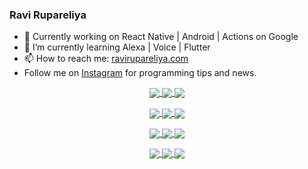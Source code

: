 ### Ravi Rupareliya

- 🔭 Currently working on React Native | Android | Actions on Google
- 🌱 I’m currently learning Alexa | Voice | Flutter
- 📫 How to reach me: [ravirupareliya.com](https://ravirupareliya.com)
- Follow me on [Instagram](https://www.instagram.com/ravi.rupareliya/) for programming tips and news.

<a href="https://www.instagram.com/ravi.rupareliya/" target="_blank">
<!-- insta-feed:START-->
<p align="center">
<img align="center" src=https://scontent-msp1-1.cdninstagram.com/v/t51.2885-15/e35/s150x150/117801930_118850686597100_8281062695853943386_n.jpg?_nc_ht=scontent-msp1-1.cdninstagram.com&_nc_cat=108&_nc_ohc=oWeYsYb6xCIAX8xHzUR&oh=2b48d55d18b3c7814e310d2986ffa44c&oe=5F682940 />
<img align="center" src=https://scontent-msp1-1.cdninstagram.com/v/t51.2885-15/e35/s150x150/117867292_2771207523148452_3241414180657952736_n.jpg?_nc_ht=scontent-msp1-1.cdninstagram.com&_nc_cat=100&_nc_ohc=qdwNYidMiCAAX9vR014&oh=d8508055dd8d0c42414ff2517cc1d531&oe=5F67C1A1 />
<img align="center" src=https://scontent-msp1-1.cdninstagram.com/v/t51.2885-15/e35/s150x150/117931678_793632161399712_7562658963115355616_n.jpg?_nc_ht=scontent-msp1-1.cdninstagram.com&_nc_cat=100&_nc_ohc=kdYnzYnE14UAX_w8roH&oh=b029cdcafb0c8550f70672986a2b987f&oe=5F69C137 />
</p>
<p align="center">
<img align="center" src=https://scontent-msp1-1.cdninstagram.com/v/t51.2885-15/e35/s150x150/117747115_220949032661980_1081920512424702093_n.jpg?_nc_ht=scontent-msp1-1.cdninstagram.com&_nc_cat=104&_nc_ohc=rq91Jr141a8AX_ldgkL&oh=b4429891b4e3b8384a5f04bae09d6049&oe=5F6B2D96 />
<img align="center" src=https://scontent-msp1-1.cdninstagram.com/v/t51.2885-15/e35/s150x150/117564950_167171931547080_7523565149947571776_n.jpg?_nc_ht=scontent-msp1-1.cdninstagram.com&_nc_cat=100&_nc_ohc=C606yPN-xGQAX8LvhZv&oh=8afa2a3fc3e880b576e1fca0cc4684ce&oe=5F6A5DDD />
<img align="center" src=https://scontent-msp1-1.cdninstagram.com/v/t51.2885-15/e35/s150x150/117307859_603477283647910_4747232603067507655_n.jpg?_nc_ht=scontent-msp1-1.cdninstagram.com&_nc_cat=110&_nc_ohc=M9HTFfCt94YAX95_g4y&oh=35017e44265fc35a3012290b2dc2876f&oe=5F696C84 />
</p>
<p align="center">
<img align="center" src=https://scontent-msp1-1.cdninstagram.com/v/t51.2885-15/e35/s150x150/117288606_1432624290459842_4050672627473038302_n.jpg?_nc_ht=scontent-msp1-1.cdninstagram.com&_nc_cat=102&_nc_ohc=JvYVlYeVOyEAX-83UYP&oh=06df78d82c424d699c762f984f9d9b4b&oe=5F69710F />
<img align="center" src=https://scontent-msp1-1.cdninstagram.com/v/t51.2885-15/e35/s150x150/117309611_594067937926129_8782024436396678820_n.jpg?_nc_ht=scontent-msp1-1.cdninstagram.com&_nc_cat=101&_nc_ohc=nsAnsUl1_GUAX8eBbLd&oh=aebf4394917d0bc4ccafcefc744dbf02&oe=5F6869BF />
<img align="center" src=https://scontent-msp1-1.cdninstagram.com/v/t51.2885-15/e35/s150x150/117127743_658078131727257_4070559447880632257_n.jpg?_nc_ht=scontent-msp1-1.cdninstagram.com&_nc_cat=109&_nc_ohc=LBRAaiDaCHsAX_c5v6k&oh=da1e69c4a494aa85f78511ff4832d91d&oe=5F679ED1 />
</p>
<p align="center">
<img align="center" src=https://scontent-msp1-1.cdninstagram.com/v/t51.2885-15/e35/s150x150/117172054_780830466021649_2450924399071798468_n.jpg?_nc_ht=scontent-msp1-1.cdninstagram.com&_nc_cat=101&_nc_ohc=Pj0O7q0tD80AX8qauF0&oh=dc1e2cf0b3e68c2ea0fa0690de23d0eb&oe=5F6B0B94 />
<img align="center" src=https://scontent-msp1-1.cdninstagram.com/v/t51.2885-15/e35/s150x150/117259823_1001307370304891_6502717509961734850_n.jpg?_nc_ht=scontent-msp1-1.cdninstagram.com&_nc_cat=111&_nc_ohc=ozenfBl7W7gAX8Bl11o&oh=5d89e04728f59aca28c07b91ebdca56f&oe=5F6A48E3 />
<img align="center" src=https://scontent-msp1-1.cdninstagram.com/v/t51.2885-15/e35/s150x150/116875545_589014135117880_1603472412541026467_n.jpg?_nc_ht=scontent-msp1-1.cdninstagram.com&_nc_cat=104&_nc_ohc=58t--Y68uMYAX_83i2S&oh=1b2a632a4829c2ae027cd0b213e5f58f&oe=5F6A48AB />
</p>

<!-- insta-feed:END-->
</a>
